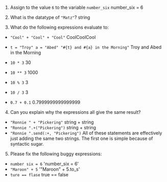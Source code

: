 1. Assign to the value `6` to the variable `number_six`
number_six = 6

2. What is the datatype of `"Matz"`?
string

3. What do the following expressions evaluate to:
  * `"Cool" + "Cool" + "Cool"`
    CoolCoolCool

  * `t = "Troy"
    a = "Abed"
    "#{t} and #{a} in the Morning"` 
    Troy and Abed in the Morning

  * `10 * 3`
    30

  * `10 ** 3`
    1000

  * `10 % 3`
    3

  * `10 / 3`
3

  * `0.7 + 0.1`
  0.7999999999999999


4. Can you explain why the expressions all give the same result?
  * `"Ronnie " + "Pickering"`
  string + string
  * `"Ronnie ".+("Pickering")`
  string + string
  * `"Ronnie ".send(:+, "Pickering")`
  All of these statements are effectively just adding the same two strings. The first one is simple because of syntactic sugar.

5. Please fix the following buggy expressions:
  * `number six = 6` 'number_six = 6'
  * `"Maroon" + 5` '"Maroon" + 5.to_s'
  * `ture == flase` true == false